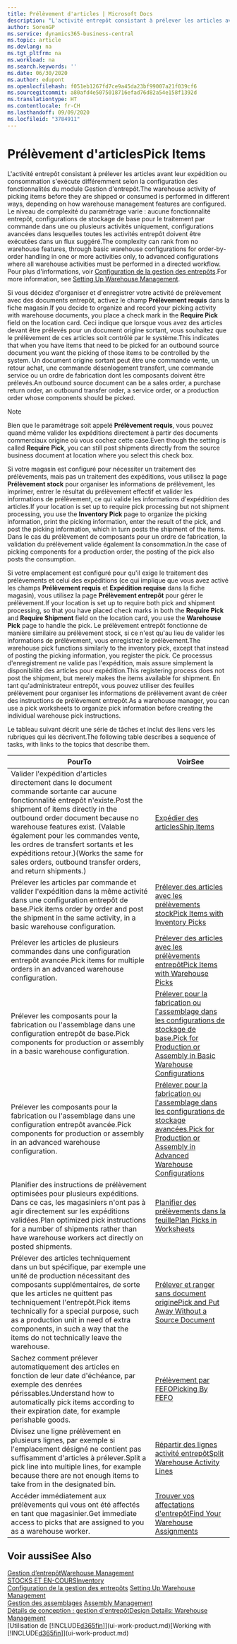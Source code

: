 ```yaml
---
title: Prélèvement d'articles | Microsoft Docs
description: "L'activité entrepôt consistant à prélever les articles avant leur expédition ou consommation s'exécute différemment selon la configuration des fonctionnalités du module Gestion d'entrepôt. Le niveau de complexité du paramétrage varie : aucune fonctionnalité entrepôt, configurations de stockage de base pour le traitement par commande dans une ou plusieurs activités uniquement, configurations avancées dans lesquelles toutes les activités entrepôt doivent être exécutées dans un flux suggéré."
author: SorenGP
ms.service: dynamics365-business-central
ms.topic: article
ms.devlang: na
ms.tgt_pltfrm: na
ms.workload: na
ms.search.keywords: ''
ms.date: 06/30/2020
ms.author: edupont
ms.openlocfilehash: f051eb1267fd7ce9a45da23bf99007a21f039cf6
ms.sourcegitcommit: a80afd4e5075018716efad76d82a54e158f1392d
ms.translationtype: HT
ms.contentlocale: fr-CH
ms.lasthandoff: 09/09/2020
ms.locfileid: "3784911"
---
```

# <a name="pick-items"></a><span data-ttu-id="07fc0-104">Prélèvement d'articles</span><span class="sxs-lookup"><span data-stu-id="07fc0-104">Pick Items</span></span>

<span data-ttu-id="07fc0-105">L'activité entrepôt consistant à prélever les articles avant leur expédition ou consommation s'exécute différemment selon la configuration des fonctionnalités du module Gestion d'entrepôt.</span><span class="sxs-lookup"><span data-stu-id="07fc0-105">The warehouse activity of picking items before they are shipped or consumed is performed in different ways, depending on how warehouse management features are configured.</span></span> <span data-ttu-id="07fc0-106">Le niveau de complexité du paramétrage varie : aucune fonctionnalité entrepôt, configurations de stockage de base pour le traitement par commande dans une ou plusieurs activités uniquement, configurations avancées dans lesquelles toutes les activités entrepôt doivent être exécutées dans un flux suggéré.</span><span class="sxs-lookup"><span data-stu-id="07fc0-106">The complexity can rank from no warehouse features, through basic warehouse configurations for order-by-order handling in one or more activities only, to advanced configurations where all warehouse activities must be performed in a directed workflow.</span></span> <span data-ttu-id="07fc0-107">Pour plus d'informations, voir [Configuration de la gestion des entrepôts](warehouse-setup-warehouse.md).</span><span class="sxs-lookup"><span data-stu-id="07fc0-107">For more information, see [Setting Up Warehouse Management](warehouse-setup-warehouse.md).</span></span>

<span data-ttu-id="07fc0-108">Si vous décidez d'organiser et d'enregistrer votre activité de prélèvement avec des documents entrepôt, activez le champ **Prélèvement requis** dans la fiche magasin.</span><span class="sxs-lookup"><span data-stu-id="07fc0-108">If you decide to organize and record your picking activity with warehouse documents, you place a check mark in the **Require Pick** field on the location card.</span></span> <span data-ttu-id="07fc0-109">Ceci indique que lorsque vous avez des articles devant être prélevés pour un document origine sortant, vous souhaitez que le prélèvement de ces articles soit contrôlé par le système.</span><span class="sxs-lookup"><span data-stu-id="07fc0-109">This indicates that when you have items that need to be picked for an outbound source document you want the picking of those items to be controlled by the system.</span></span> <span data-ttu-id="07fc0-110">Un document origine sortant peut être une commande vente, un retour achat, une commande désenlogement transfert, une commande service ou un ordre de fabrication dont les composants doivent être prélevés.</span><span class="sxs-lookup"><span data-stu-id="07fc0-110">An outbound source document can be a sales order, a purchase return order, an outbound transfer order, a service order, or a production order whose components should be picked.</span></span>

> [!NOTE]
> <span data-ttu-id="07fc0-111">Bien que le paramétrage soit appelé **Prélèvement requis**, vous pouvez quand même valider les expéditions directement à partir des documents commerciaux origine où vous cochez cette case.</span><span class="sxs-lookup"><span data-stu-id="07fc0-111">Even though the setting is called **Require Pick**, you can still post shipments directly from the source business document at location where you select this check box.</span></span>

<span data-ttu-id="07fc0-112">Si votre magasin est configuré pour nécessiter un traitement des prélèvements, mais pas un traitement des expéditions, vous utilisez la page **Prélèvement stock** pour organiser les informations de prélèvement, les imprimer, entrer le résultat du prélèvement effectif et valider les informations de prélèvement, ce qui valide les informations d'expédition des articles.</span><span class="sxs-lookup"><span data-stu-id="07fc0-112">If your location is set up to require pick processing but not shipment processing, you use the **Inventory Pick** page to organize the picking information, print the picking information, enter the result of the pick, and post the picking information, which in turn posts the shipment of the items.</span></span> <span data-ttu-id="07fc0-113">Dans le cas du prélèvement de composants pour un ordre de fabrication, la validation du prélèvement valide également la consommation.</span><span class="sxs-lookup"><span data-stu-id="07fc0-113">In the case of picking components for a production order, the posting of the pick also posts the consumption.</span></span>

<span data-ttu-id="07fc0-114">Si votre emplacement est configuré pour qu'il exige le traitement des prélèvements et celui des expéditions (ce qui implique que vous avez activé les champs **Prélèvement requis** et **Expédition requise** dans la fiche magasin), vous utilisez la page **Prélèvement entrepôt** pour gérer le prélèvement.</span><span class="sxs-lookup"><span data-stu-id="07fc0-114">If your location is set up to require both pick and shipment processing, so that you have placed check marks in both the **Require Pick** and **Require Shipment** field on the location card, you use the **Warehouse Pick** page to handle the pick.</span></span> <span data-ttu-id="07fc0-115">Le prélèvement entrepôt fonctionne de manière similaire au prélèvement stock, si ce n'est qu'au lieu de valider les informations de prélèvement, vous enregistrez le prélèvement.</span><span class="sxs-lookup"><span data-stu-id="07fc0-115">The warehouse pick functions similarly to the inventory pick, except that instead of posting the picking information, you register the pick.</span></span> <span data-ttu-id="07fc0-116">Ce processus d'enregistrement ne valide pas l'expédition, mais assure simplement la disponibilité des articles pour expédition.</span><span class="sxs-lookup"><span data-stu-id="07fc0-116">This registering process does not post the shipment, but merely makes the items available for shipment.</span></span> <span data-ttu-id="07fc0-117">En tant qu'administrateur entrepôt, vous pouvez utiliser des feuilles prélèvement pour organiser les informations de prélèvement avant de créer des instructions de prélèvement entrepôt.</span><span class="sxs-lookup"><span data-stu-id="07fc0-117">As a warehouse manager, you can use a pick worksheets to organize pick information before creating the individual warehouse pick instructions.</span></span>

<span data-ttu-id="07fc0-118">Le tableau suivant décrit une série de tâches et inclut des liens vers les rubriques qui les décrivent.</span><span class="sxs-lookup"><span data-stu-id="07fc0-118">The following table describes a sequence of tasks, with links to the topics that describe them.</span></span>   

|<span data-ttu-id="07fc0-119">**Pour**</span><span class="sxs-lookup"><span data-stu-id="07fc0-119">**To**</span></span>|<span data-ttu-id="07fc0-120">**Voir**</span><span class="sxs-lookup"><span data-stu-id="07fc0-120">**See**</span></span>|
|------------|-------------|  
|<span data-ttu-id="07fc0-121">Valider l'expédition d'articles directement dans le document commande sortante car aucune fonctionnalité entrepôt n'existe.</span><span class="sxs-lookup"><span data-stu-id="07fc0-121">Post the shipment of items directly in the outbound order document because no warehouse features exist.</span></span> <span data-ttu-id="07fc0-122">(Valable également pour les commandes vente, les ordres de transfert sortants et les expéditions retour.)</span><span class="sxs-lookup"><span data-stu-id="07fc0-122">(Works the same for sales orders, outbound transfer orders, and return shipments.)</span></span>|[<span data-ttu-id="07fc0-123">Expédier des articles</span><span class="sxs-lookup"><span data-stu-id="07fc0-123">Ship Items</span></span>](warehouse-how-ship-items.md)|  
|<span data-ttu-id="07fc0-124">Prélever les articles par commande et valider l'expédition dans la même activité dans une configuration entrepôt de base.</span><span class="sxs-lookup"><span data-stu-id="07fc0-124">Pick items order by order and post the shipment in the same activity, in a basic warehouse configuration.</span></span>|[<span data-ttu-id="07fc0-125">Prélever des articles avec les prélèvements stock</span><span class="sxs-lookup"><span data-stu-id="07fc0-125">Pick Items with Inventory Picks</span></span>](warehouse-how-to-pick-items-with-inventory-picks.md)|
|<span data-ttu-id="07fc0-126">Prélever les articles de plusieurs commandes dans une configuration entrepôt avancée.</span><span class="sxs-lookup"><span data-stu-id="07fc0-126">Pick items for multiple orders in an advanced warehouse configuration.</span></span>|[<span data-ttu-id="07fc0-127">Prélever des articles avec les prélèvements entrepôt</span><span class="sxs-lookup"><span data-stu-id="07fc0-127">Pick Items with Warehouse Picks</span></span>](warehouse-how-to-pick-items-for-warehouse-shipment.md)|  
|<span data-ttu-id="07fc0-128">Prélever les composants pour la fabrication ou l'assemblage dans une configuration entrepôt de base.</span><span class="sxs-lookup"><span data-stu-id="07fc0-128">Pick components for production or assembly in a basic warehouse configuration.</span></span>|[<span data-ttu-id="07fc0-129">Prélever pour la fabrication ou l'assemblage dans les configurations de stockage de base.</span><span class="sxs-lookup"><span data-stu-id="07fc0-129">Pick for Production or Assembly in Basic Warehouse Configurations</span></span>](warehouse-how-to-pick-for-production.md)|
|<span data-ttu-id="07fc0-130">Prélever les composants pour la fabrication ou l'assemblage dans une configuration entrepôt avancée.</span><span class="sxs-lookup"><span data-stu-id="07fc0-130">Pick components for production or assembly in an advanced warehouse configuration.</span></span>|[<span data-ttu-id="07fc0-131">Prélever pour la fabrication ou l'assemblage dans les configurations de stockage avancées.</span><span class="sxs-lookup"><span data-stu-id="07fc0-131">Pick for Production or Assembly in Advanced Warehouse Configurations</span></span>](warehouse-how-to-pick-for-internal-operations-in-advanced-warehousing.md)|  
|<span data-ttu-id="07fc0-132">Planifier des instructions de prélèvement optimisées pour plusieurs expéditions. Dans ce cas, les magasiniers n'ont pas à agir directement sur les expéditions validées.</span><span class="sxs-lookup"><span data-stu-id="07fc0-132">Plan optimized pick instructions for a number of shipments rather than have warehouse workers act directly on posted shipments.</span></span>|[<span data-ttu-id="07fc0-133">Planifier des prélèvements dans la feuille</span><span class="sxs-lookup"><span data-stu-id="07fc0-133">Plan Picks in Worksheets</span></span>](warehouse-how-to-plan-picks-in-worksheets.md)|  
|<span data-ttu-id="07fc0-134">Prélever des articles techniquement dans un but spécifique, par exemple une unité de production nécessitant des composants supplémentaires, de sorte que les articles ne quittent pas techniquement l'entrepôt.</span><span class="sxs-lookup"><span data-stu-id="07fc0-134">Pick items technically for a special purpose, such as a production unit in need of extra components, in such a way that the items do not technically leave the warehouse.</span></span>|[<span data-ttu-id="07fc0-135">Prélever et ranger sans document origine</span><span class="sxs-lookup"><span data-stu-id="07fc0-135">Pick and Put Away Without a Source Document</span></span>](warehouse-how-to-create-put-aways-from-internal-put-aways.md)|
|<span data-ttu-id="07fc0-136">Sachez comment prélever automatiquement des articles en fonction de leur date d'échéance, par exemple des denrées périssables.</span><span class="sxs-lookup"><span data-stu-id="07fc0-136">Understand how to automatically pick items according to their expiration date, for example perishable goods.</span></span>|[<span data-ttu-id="07fc0-137">Prélèvement par FEFO</span><span class="sxs-lookup"><span data-stu-id="07fc0-137">Picking By FEFO</span></span>](warehouse-picking-by-fefo.md)|
|<span data-ttu-id="07fc0-138">Divisez une ligne prélèvement en plusieurs lignes, par exemple si l'emplacement désigné ne contient pas suffisamment d'articles à prélever.</span><span class="sxs-lookup"><span data-stu-id="07fc0-138">Split a pick line into multiple lines, for example because there are not enough items to take from in the designated bin.</span></span>|[<span data-ttu-id="07fc0-139">Répartir des lignes activité entrepôt</span><span class="sxs-lookup"><span data-stu-id="07fc0-139">Split Warehouse Activity Lines</span></span>](warehouse-how-to-split-warehouse-activity-lines.md)|
|<span data-ttu-id="07fc0-140">Accéder immédiatement aux prélèvements qui vous ont été affectés en tant que magasinier.</span><span class="sxs-lookup"><span data-stu-id="07fc0-140">Get immediate access to picks that are assigned to you as a warehouse worker.</span></span>|[<span data-ttu-id="07fc0-141">Trouver vos affectations d'entrepôt</span><span class="sxs-lookup"><span data-stu-id="07fc0-141">Find Your Warehouse Assignments</span></span>](warehouse-how-to-find-your-warehouse-assignments.md)|  

## <a name="see-also"></a><span data-ttu-id="07fc0-142">Voir aussi</span><span class="sxs-lookup"><span data-stu-id="07fc0-142">See Also</span></span>  
[<span data-ttu-id="07fc0-143">Gestion d’entrepôt</span><span class="sxs-lookup"><span data-stu-id="07fc0-143">Warehouse Management</span></span>](warehouse-manage-warehouse.md)  
[<span data-ttu-id="07fc0-144">STOCKS ET EN-COURS</span><span class="sxs-lookup"><span data-stu-id="07fc0-144">Inventory</span></span>](inventory-manage-inventory.md)  
<span data-ttu-id="07fc0-145">[Configuration de la gestion des entrepôts](warehouse-setup-warehouse.md)   </span><span class="sxs-lookup"><span data-stu-id="07fc0-145">[Setting Up Warehouse Management](warehouse-setup-warehouse.md)   </span></span>  
<span data-ttu-id="07fc0-146">[Gestion des assemblages](assembly-assemble-items.md)  </span><span class="sxs-lookup"><span data-stu-id="07fc0-146">[Assembly Management](assembly-assemble-items.md)  </span></span>  
[<span data-ttu-id="07fc0-147">Détails de conception : gestion d'entrepôt</span><span class="sxs-lookup"><span data-stu-id="07fc0-147">Design Details: Warehouse Management</span></span>](design-details-warehouse-management.md)  
<span data-ttu-id="07fc0-148">[Utilisation de [!INCLUDE[d365fin](includes/d365fin_md.md)]](ui-work-product.md)</span><span class="sxs-lookup"><span data-stu-id="07fc0-148">[Working with [!INCLUDE[d365fin](includes/d365fin_md.md)]](ui-work-product.md)</span></span>
